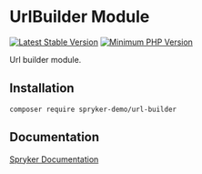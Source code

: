 # UrlBuilder Module
[![Latest Stable Version](https://poser.pugx.org/spryker-demo/url-builder/v/stable.svg)](https://packagist.org/packages/spryker-demo/url-builder)
[![Minimum PHP Version](https://img.shields.io/badge/php-%3E%3D%207.4-8892BF.svg)](https://php.net/)

Url builder module.

## Installation

```
composer require spryker-demo/url-builder
```

## Documentation

[Spryker Documentation](https://academy.spryker.com/developing_with_spryker/module_guide/modules.html)
